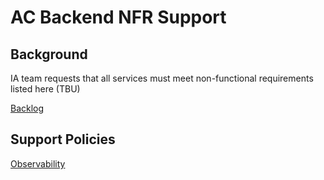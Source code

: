# AC Backend NFR Support

## Background

IA team requests that all services must meet non-functional requirements listed here (TBU)

[Backlog](https://docs.google.com/spreadsheets/d/1Q_J-ZG32zZYueIsIqDXAI6xQhRJClczjtjcPc5ZF0jo/edit#gid=0)

## Support Policies

[Observability](./observability.md)
